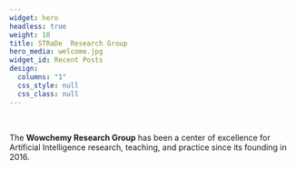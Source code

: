 ```yaml
---
widget: hero
headless: true
weight: 10
title: STRaDe  Research Group
hero_media: welcome.jpg
widget_id: Recent Posts
design:
  columns: "1"
  css_style: null
  css_class: null
---
```


<br>

The **Wowchemy Research Group** has been a center of excellence for Artificial Intelligence research, teaching, and practice since its founding in 2016.

